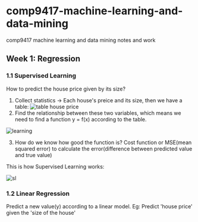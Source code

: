 # comp9417-machine-learning-and-data-mining
comp9417 machine learning and data mining notes and work

## Week 1: Regression

### 1.1 Supervised Learning
How to predict the house price given by its size?
1. Collect statistics -> Each house's preice and its size, then we have a table:
![table house price](https://github.com/yinyuWu/Coursera-ML-AndrewNg-Notes/blob/master/images/44c68412e65e62686a96ad16f278571f.png)
2. Find the relationship between these two variables, which means we need to find a function y = f(x) according to the table.

![learning](https://github.com/yinyuWu/Coursera-ML-AndrewNg-Notes/blob/master/images/2d99281dfc992452c9d32e022ce71161.png)

3. How do we know how good the function is? Cost function or MSE(mean squared error) to calculate the error(difference between predicted value and true value)

This is how Supervised Learning works:

![sl](https://github.com/yinyuWu/Coursera-ML-AndrewNg-Notes/blob/master/images/ad0718d6e5218be6e6fce9dc775a38e6.png)


### 1.2 Linear Regression
Predict a new value(y) according to a linear model.
Eg:
Predict 'house price' given the 'size of the house'

